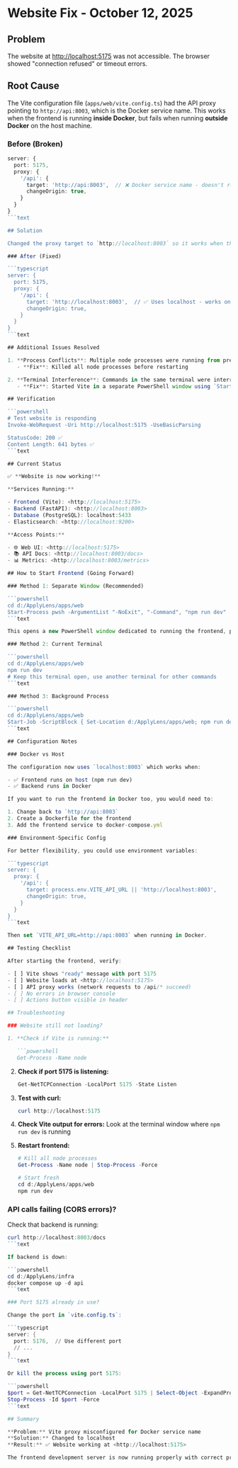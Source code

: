 # Website Fix - October 12, 2025

## Problem

The website at <http://localhost:5175> was not accessible. The browser showed "connection refused" or timeout errors.

## Root Cause

The Vite configuration file (`apps/web/vite.config.ts`) had the API proxy pointing to `http://api:8003`, which is the Docker service name. This works when the frontend is running **inside Docker**, but fails when running **outside Docker** on the host machine.

### Before (Broken)

```typescript
server: {
  port: 5175,
  proxy: {
    '/api': {
      target: 'http://api:8003',  // ❌ Docker service name - doesn't resolve on host
      changeOrigin: true,
    }
  }
}
```text

## Solution

Changed the proxy target to `http://localhost:8003` so it works when the frontend runs on the host machine.

### After (Fixed)

```typescript
server: {
  port: 5175,
  proxy: {
    '/api': {
      target: 'http://localhost:8003',  // ✅ Uses localhost - works on host
      changeOrigin: true,
    }
  }
}
```text

## Additional Issues Resolved

1. **Process Conflicts**: Multiple node processes were running from previous attempts
   - **Fix**: Killed all node processes before restarting

2. **Terminal Interference**: Commands in the same terminal were interrupting Vite
   - **Fix**: Started Vite in a separate PowerShell window using `Start-Process`

## Verification

```powershell
# Test website is responding
Invoke-WebRequest -Uri http://localhost:5175 -UseBasicParsing

StatusCode: 200 ✅
Content Length: 641 bytes ✅
```text

## Current Status

✅ **Website is now working!**

**Services Running:**

- Frontend (Vite): <http://localhost:5175>
- Backend (FastAPI): <http://localhost:8003>
- Database (PostgreSQL): localhost:5433
- Elasticsearch: <http://localhost:9200>

**Access Points:**

- 🌐 Web UI: <http://localhost:5175>
- 📚 API Docs: <http://localhost:8003/docs>
- 📊 Metrics: <http://localhost:8003/metrics>

## How to Start Frontend (Going Forward)

### Method 1: Separate Window (Recommended)

```powershell
cd d:/ApplyLens/apps/web
Start-Process pwsh -ArgumentList "-NoExit", "-Command", "npm run dev"
```text

This opens a new PowerShell window dedicated to running the frontend, preventing interference.

### Method 2: Current Terminal

```powershell
cd d:/ApplyLens/apps/web
npm run dev
# Keep this terminal open, use another terminal for other commands
```text

### Method 3: Background Process

```powershell
cd d:/ApplyLens/apps/web
Start-Job -ScriptBlock { Set-Location d:/ApplyLens/apps/web; npm run dev }
```text

## Configuration Notes

### Docker vs Host

The configuration now uses `localhost:8003` which works when:

- ✅ Frontend runs on host (npm run dev)
- ✅ Backend runs in Docker

If you want to run the frontend in Docker too, you would need to:

1. Change back to `http://api:8003`
2. Create a Dockerfile for the frontend
3. Add the frontend service to docker-compose.yml

### Environment-Specific Config

For better flexibility, you could use environment variables:

```typescript
server: {
  proxy: {
    '/api': {
      target: process.env.VITE_API_URL || 'http://localhost:8003',
      changeOrigin: true,
    }
  }
}
```text

Then set `VITE_API_URL=http://api:8003` when running in Docker.

## Testing Checklist

After starting the frontend, verify:

- [ ] Vite shows "ready" message with port 5175
- [ ] Website loads at <http://localhost:5175>
- [ ] API proxy works (network requests to /api/* succeed)
- [ ] No errors in browser console
- [ ] Actions button visible in header

## Troubleshooting

### Website still not loading?

1. **Check if Vite is running:**

   ```powershell
   Get-Process -Name node
   ```

2. **Check if port 5175 is listening:**

   ```powershell
   Get-NetTCPConnection -LocalPort 5175 -State Listen
   ```

3. **Test with curl:**

   ```powershell
   curl http://localhost:5175
   ```

4. **Check Vite output for errors:**
   Look at the terminal window where `npm run dev` is running

5. **Restart frontend:**

   ```powershell
   # Kill all node processes
   Get-Process -Name node | Stop-Process -Force
   
   # Start fresh
   cd d:/ApplyLens/apps/web
   npm run dev
   ```

### API calls failing (CORS errors)?

Check that backend is running:

```powershell
curl http://localhost:8003/docs
```text

If backend is down:

```powershell
cd d:/ApplyLens/infra
docker compose up -d api
```text

### Port 5175 already in use?

Change the port in `vite.config.ts`:

```typescript
server: {
  port: 5176,  // Use different port
  // ...
}
```text

Or kill the process using port 5175:

```powershell
$port = Get-NetTCPConnection -LocalPort 5175 | Select-Object -ExpandProperty OwningProcess
Stop-Process -Id $port -Force
```text

## Summary

**Problem:** Vite proxy misconfigured for Docker service name  
**Solution:** Changed to localhost  
**Result:** ✅ Website working at <http://localhost:5175>  

The frontend development server is now running properly with correct proxy configuration, and the full stack is operational.
